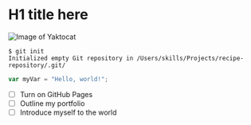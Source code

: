 # H1 title here

![Image of Yaktocat](https://octodex.github.com/images/yaktocat.png)

```
$ git init
Initialized empty Git repository in /Users/skills/Projects/recipe-repository/.git/
```
``` javascript
var myVar = "Hello, world!";
```

- [ ] Turn on GitHub Pages
- [ ] Outline my portfolio
- [ ] Introduce myself to the world
